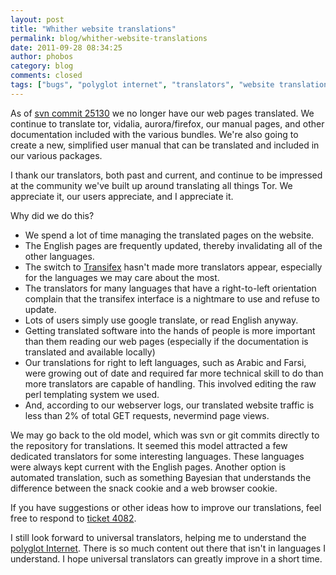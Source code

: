 ```yaml
---
layout: post
title: "Whither website translations"
permalink: blog/whither-website-translations
date: 2011-09-28 08:34:25
author: phobos
category: blog
comments: closed
tags: ["bugs", "polyglot internet", "translators", "website translations"]
---
```


As of [svn commit 25130](https://lists.torproject.org/pipermail/tor-commits/2011-September/035605.html) we no longer have our web pages translated. We continue to translate tor, vidalia, aurora/firefox, our manual pages, and other documentation included with the various bundles. We're also going to create a new, simplified user manual that can be translated and included in our various packages.

I thank our translators, both past and current, and continue to be impressed at the community we've built up around translating all things Tor. We appreciate it, our users appreciate, and I appreciate it.

Why did we do this?

-   We spend a lot of time managing the translated pages on the website.
-   The English pages are frequently updated, thereby invalidating all of the other languages.
-   The switch to [Transifex](https://www.transifex.net/start/) hasn't made more translators appear, especially for the languages we may care about the most.
-   The translators for many languages that have a right-to-left orientation complain that the transifex interface is a nightmare to use and refuse to update.
-   Lots of users simply use google translate, or read English anyway.
-   Getting translated software into the hands of people is more important than them reading our web pages (especially if the documentation is translated and available locally)
-   Our translations for right to left languages, such as Arabic and Farsi, were growing out of date and required far more technical skill to do than more translators are capable of handling. This involved editing the raw perl templating system we used.
-   And, according to our webserver logs, our translated website traffic is less than 2% of total GET requests, nevermind page views.

We may go back to the old model, which was svn or git commits directly to the repository for translations. It seemed this model attracted a few dedicated translators for some interesting languages. These languages were always kept current with the English pages. Another option is automated translation, such as something Bayesian that understands the difference between the snack cookie and a web browser cookie.

If you have suggestions or other ideas how to improve our translations, feel free to respond to [ticket 4082](https://trac.torproject.org/projects/tor/ticket/4082).

I still look forward to universal translators, helping me to understand the [polyglot Internet](http://www.ethanzuckerman.com/blog/the-polyglot-internet/). There is so much content out there that isn't in languages I understand. I hope universal translators can greatly improve in a short time.
